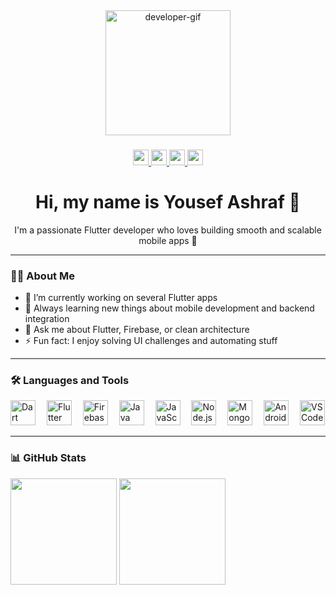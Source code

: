 <div align="center">
  <img height="200" src="https://media.giphy.com/media/qgQUggAC3Pfv687qPC/giphy.gif" alt="developer-gif" />
</div>

###

<div align="center">
  <a href="https://www.linkedin.com/in/yousef-ashraf-a8ab48259?utm_source=share&utm_campaign=share_via&utm_content=profile&utm_medium=android_app" target="_blank">
    <img src="https://img.shields.io/static/v1?message=LinkedIn&logo=linkedin&label=&color=0077B5&logoColor=white&labelColor=&style=for-the-badge" height="25" />
  </a>
  <a href="https://www.facebook.com/share/1VHcigvHCc/" target="_blank">
    <img src="https://img.shields.io/static/v1?message=Facebook&logo=facebook&label=&color=1877F2&logoColor=white&labelColor=&style=for-the-badge" height="25" />
  </a>
  <a href="https://discord.com/users/yousefashraf6730" target="_blank">
    <img src="https://img.shields.io/static/v1?message=Discord&logo=discord&label=&color=7289DA&logoColor=white&labelColor=&style=for-the-badge" height="25" />
  </a>
  <a href="https://wa.me/201060669103" target="_blank">
    <img src="https://img.shields.io/static/v1?message=Whatsapp&logo=whatsapp&label=&color=25D366&logoColor=white&labelColor=&style=for-the-badge" height="25" />
  </a>
</div>

###

<h1 align="center">Hi, my name is Yousef Ashraf 👋</h1>

<p align="center">I'm a passionate Flutter developer who loves building smooth and scalable mobile apps 🚀</p>

---

### 👨‍💻 About Me

- 🔭 I’m currently working on several Flutter apps
- 🌱 Always learning new things about mobile development and backend integration
- 💬 Ask me about Flutter, Firebase, or clean architecture
- ⚡ Fun fact: I enjoy solving UI challenges and automating stuff

---

### 🛠 Languages and Tools

<div align="left">
  <img src="https://cdn.jsdelivr.net/gh/devicons/devicon/icons/dart/dart-original.svg" height="40" alt="Dart" />
  <img width="10" />
  <img src="https://cdn.jsdelivr.net/gh/devicons/devicon/icons/flutter/flutter-original.svg" height="40" alt="Flutter" />
  <img width="10" />
  <img src="https://cdn.jsdelivr.net/gh/devicons/devicon/icons/firebase/firebase-plain.svg" height="40" alt="Firebase" />
  <img width="10" />
  <img src="https://cdn.jsdelivr.net/gh/devicons/devicon/icons/java/java-original.svg" height="40" alt="Java" />
  <img width="10" />
  <img src="https://cdn.jsdelivr.net/gh/devicons/devicon/icons/javascript/javascript-original.svg" height="40" alt="JavaScript" />
  <img width="10" />
  <img src="https://cdn.jsdelivr.net/gh/devicons/devicon/icons/nodejs/nodejs-original.svg" height="40" alt="Node.js" />
  <img width="10" />
  <img src="https://cdn.jsdelivr.net/gh/devicons/devicon/icons/mongodb/mongodb-original.svg" height="40" alt="MongoDB" />
  <img width="10" />
  <img src="https://cdn.jsdelivr.net/gh/devicons/devicon/icons/androidstudio/androidstudio-original.svg" height="40" alt="Android Studio" />
  <img width="10" />
  <img src="https://cdn.jsdelivr.net/gh/devicons/devicon/icons/vscode/vscode-original.svg" height="40" alt="VS Code" />
</div>

---

### 📊 GitHub Stats

<div align="left">
  <img src="https://github-readme-stats.vercel.app/api?username=Yousef-Ashraf01&show_icons=true&theme=tokyonight" height="170" />
  <img src="https://github-readme-stats.vercel.app/api/top-langs/?username=Yousef-Ashraf01&layout=compact&theme=tokyonight" height="170" />
</div>
